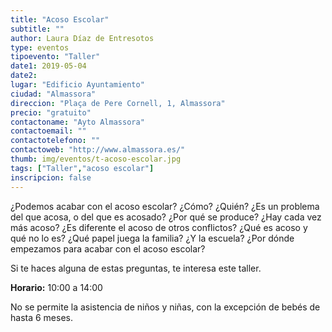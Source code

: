 ```yaml
---
title: "Acoso Escolar"
subtitle: ""
author: Laura Díaz de Entresotos
type: eventos
tipoevento: "Taller"
date1: 2019-05-04
date2: 
lugar: "Edificio Ayuntamiento"
ciudad: "Almassora"
direccion: "Plaça de Pere Cornell, 1, Almassora"
precio: "gratuito"
contactoname: "Ayto Almassora"
contactoemail: ""
contactotelefono: ""
contactoweb: "http://www.almassora.es/"
thumb: img/eventos/t-acoso-escolar.jpg
tags: ["Taller","acoso escolar"]
inscripcion: false
---
```

¿Podemos acabar con el acoso escolar? ¿Cómo? ¿Quién? ¿Es un problema del que acosa, o del que es acosado? ¿Por qué se produce? ¿Hay cada vez más acoso? ¿Es diferente el acoso de otros conflictos? ¿Qué es acoso y qué no lo es? ¿Qué papel juega la familia? ¿Y la escuela? ¿Por dónde empezamos para acabar con el acoso escolar?

Si te haces alguna de estas preguntas, te interesa este taller.

**Horario:** 10:00 a 14:00 

No se permite la asistencia de niños y niñas, con la excepción de bebés de hasta 6 meses. 